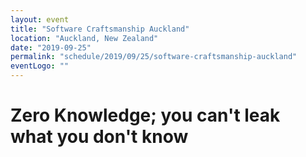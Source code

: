```yaml
---
layout: event
title: "Software Craftsmanship Auckland"
location: "Auckland, New Zealand"
date: "2019-09-25"
permalink: "schedule/2019/09/25/software-craftsmanship-auckland"
eventLogo: ""
---
```

# Zero Knowledge; you can't leak what you don't know
